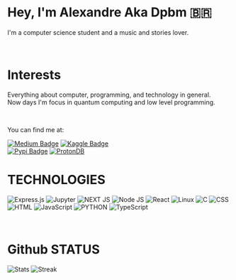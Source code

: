 # Hey, I'm Alexandre Aka Dpbm 🇧🇷
I'm a computer science student and a music and stories lover.

<br />

# Interests

Everything about computer, programming, and technology in general.\
Now days I'm focus in quantum computing and low level programming.

<br />

You can find me at: 

[![Medium Badge](https://img.shields.io/badge/Medium-12100E?style=for-the-badge&logo=medium&logoColor=white)](https://dpbm.medium.com/) 
[![Kaggle Badge](https://img.shields.io/badge/Kaggle-20BEFF?style=for-the-badge&logo=Kaggle&logoColor=white)](https://www.kaggle.com/dpbmanalysis)  
[![Pypi Badge](https://img.shields.io/badge/pypi-3775A9?style=for-the-badge&logo=pypi&logoColor=white)](https://pypi.org/user/Dpbm/)
[![ProtonDB](https://img.shields.io/static/v1?style=for-the-badge&message=ProtonDB&color=F50057&logo=ProtonDB&logoColor=FFFFFF&label=)](https://www.protondb.com/users/348123507)
<br />

# TECHNOLOGIES
![Express.js](https://img.shields.io/badge/Express.js-000000?style=for-the-badge&logo=express&logoColor=white)
![Jupyter](https://img.shields.io/badge/Jupyter-F37626.svg?&style=for-the-badge&logo=Jupyter&logoColor=white)
![NEXT JS](https://img.shields.io/badge/next.js-000000?style=for-the-badge&logo=nextdotjs&logoColor=white)
![Node JS](https://img.shields.io/badge/Node.js-339933?style=for-the-badge&logo=nodedotjs&logoColor=white)
![React](https://img.shields.io/badge/React-20232A?style=for-the-badge&logo=react&logoColor=61DAFB)
![Linux](https://img.shields.io/badge/Linux-FCC624?style=for-the-badge&logo=linux&logoColor=black)
![C](https://img.shields.io/badge/C-00599C?style=for-the-badge&logo=c&logoColor=white)
![CSS](https://img.shields.io/badge/CSS3-1572B6?style=for-the-badge&logo=css3&logoColor=white)
![HTML](https://img.shields.io/badge/HTML5-E34F26?style=for-the-badge&logo=html5&logoColor=white)
![JavaScript](https://img.shields.io/badge/JavaScript-323330?style=for-the-badge&logo=javascript&logoColor=F7DF1E)
![PYTHON](https://img.shields.io/badge/Python-FFD43B?style=for-the-badge&logo=python&logoColor=blue)
![TypeScript](https://img.shields.io/badge/TypeScript-007ACC?style=for-the-badge&logo=typescript&logoColor=white)

<br />

# Github STATUS
![Stats](https://github-readme-stats.vercel.app/api?username=Dpbm&theme=dracula)
![Streak](https://github-readme-streak-stats.herokuapp.com/?user=Dpbm&theme=dracula)

